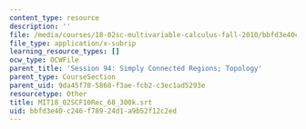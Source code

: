 ```yaml
---
content_type: resource
description: ''
file: /media/courses/18-02sc-multivariable-calculus-fall-2010/bbfd3e40c246f78924d1a9b52f12c2ed_MIT18_02SCF10Rec_68_300k.srt
file_type: application/x-subrip
learning_resource_types: []
ocw_type: OCWFile
parent_title: 'Session 94: Simply Connected Regions; Topology'
parent_type: CourseSection
parent_uid: 9da45f78-5868-f3ae-fcb2-c3ec1ad5293e
resourcetype: Other
title: MIT18_02SCF10Rec_68_300k.srt
uid: bbfd3e40-c246-f789-24d1-a9b52f12c2ed
---
```

